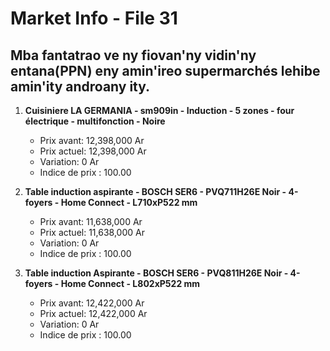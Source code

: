 # Market Info - File 31

## Mba fantatrao ve ny fiovan'ny vidin'ny entana(PPN) eny amin'ireo supermarchés lehibe amin'ity androany ity.

1. **Cuisiniere LA GERMANIA - sm909in - Induction - 5 zones - four électrique - multifonction - Noire**
   - Prix avant: 12,398,000 Ar
   - Prix actuel: 12,398,000 Ar
   - Variation: 0 Ar
   - Indice de prix : 100.00

2. **Table induction aspirante - BOSCH SER6 - PVQ711H26E Noir - 4-foyers - Home Connect - L710xP522 mm**
   - Prix avant: 11,638,000 Ar
   - Prix actuel: 11,638,000 Ar
   - Variation: 0 Ar
   - Indice de prix : 100.00

3. **Table induction Aspirante - BOSCH SER6 - PVQ811H26E Noir - 4-foyers - Home Connect - L802xP522 mm**
   - Prix avant: 12,422,000 Ar
   - Prix actuel: 12,422,000 Ar
   - Variation: 0 Ar
   - Indice de prix : 100.00

